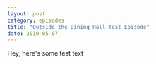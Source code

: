 ```yaml
---
layout: post
category: episodes
title: "Outside the Dining Hall Test Episode"
date: 2019-05-07
---
```

Hey, here's some test text
